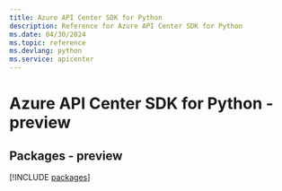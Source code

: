 ```yaml
---
title: Azure API Center SDK for Python
description: Reference for Azure API Center SDK for Python
ms.date: 04/30/2024
ms.topic: reference
ms.devlang: python
ms.service: apicenter
---
```

# Azure API Center SDK for Python - preview
## Packages - preview
[!INCLUDE [packages](api-center-index.md)]